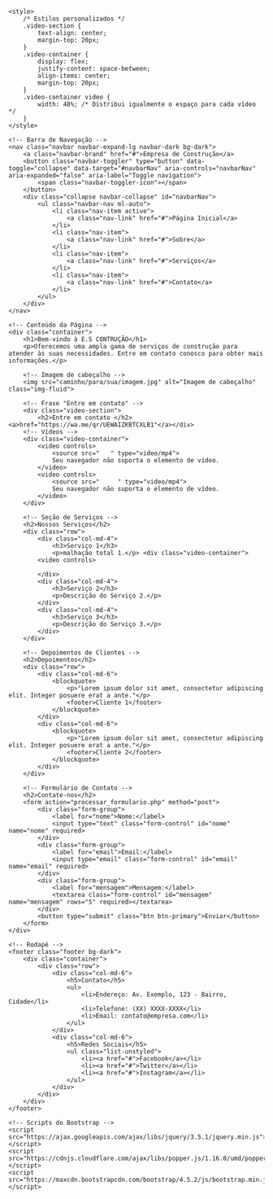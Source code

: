 <!DOCTYPE html>
<html lang="pt-br">
<head>
    <meta charset="UTF-8">
    <meta name="viewport" content="width=device-width, initial-scale=1.0">
    <title>E.S CONTRUÇÃO</title>
    <link rel="stylesheet" href="https://maxcdn.bootstrapcdn.com/bootstrap/4.5.2/css/bootstrap.min.css">
    <!-- Adicione estilos personalizados aqui -->

    <style>
        /* Estilos personalizados */
        .video-section {
            text-align: center;
            margin-top: 20px;
        }
        .video-container {
            display: flex;
            justify-content: space-between;
            align-items: center;
            margin-top: 20px;
        }
        .video-container video {
            width: 48%; /* Distribui igualmente o espaço para cada vídeo */
        }
    </style>
</head>
<body>

    <!-- Barra de Navegação -->
    <nav class="navbar navbar-expand-lg navbar-dark bg-dark">
        <a class="navbar-brand" href="#">Empresa de Construção</a>
        <button class="navbar-toggler" type="button" data-toggle="collapse" data-target="#navbarNav" aria-controls="navbarNav" aria-expanded="false" aria-label="Toggle navigation">
            <span class="navbar-toggler-icon"></span>
        </button>
        <div class="collapse navbar-collapse" id="navbarNav">
            <ul class="navbar-nav ml-auto">
                <li class="nav-item active">
                    <a class="nav-link" href="#">Página Inicial</a>
                </li>
                <li class="nav-item">
                    <a class="nav-link" href="#">Sobre</a>
                </li>
                <li class="nav-item">
                    <a class="nav-link" href="#">Serviços</a>
                </li>
                <li class="nav-item">
                    <a class="nav-link" href="#">Contato</a>
                </li>
            </ul>
        </div>
    </nav>

    <!-- Conteúdo da Página -->
    <div class="container">
        <h1>Bem-vindo à E.S CONTRUÇÃO</h1>
        <p>Oferecemos uma ampla gama de serviços de construção para atender às suas necessidades. Entre em contato conosco para obter mais informações.</p>
        
        <!-- Imagem de cabeçalho -->
        <img src="caminho/para/sua/imagem.jpg" alt="Imagem de cabeçalho" class="img-fluid">

        <!-- Frase "Entre em contato" -->
        <div class="video-section">
            <h2>Entre em contato </h2><a>href="https://wa.me/qr/UEWAIZKBTCXLB1"</a></div>
        <!-- Vídeos -->
        <div class="video-container">
            <video controls>
                <source src="   " type="video/mp4">
                Seu navegador não suporta o elemento de vídeo.
            </video>
            <video controls>
                <source src="     " type="video/mp4">
                Seu navegador não suporta o elemento de vídeo.
            </video>
        </div>

        <!-- Seção de Serviços -->
        <h2>Nossos Serviços</h2>
        <div class="row">
            <div class="col-md-4">
                <h3>Serviço 1</h3>
                <p>malhação total 1.</p> <div class="video-container">
            <video controls>
              
            </div>
            <div class="col-md-4">
                <h3>Serviço 2</h3>
                <p>Descrição do Serviço 2.</p>
            </div>
            <div class="col-md-4">
                <h3>Serviço 3</h3>
                <p>Descrição do Serviço 3.</p>
            </div>
        </div>

        <!-- Depoimentos de Clientes -->
        <h2>Depoimentos</h2>
        <div class="row">
            <div class="col-md-6">
                <blockquote>
                    <p>"Lorem ipsum dolor sit amet, consectetur adipiscing elit. Integer posuere erat a ante."</p>
                    <footer>Cliente 1</footer>
                </blockquote>
            </div>
            <div class="col-md-6">
                <blockquote>
                    <p>"Lorem ipsum dolor sit amet, consectetur adipiscing elit. Integer posuere erat a ante."</p>
                    <footer>Cliente 2</footer>
                </blockquote>
            </div>
        </div>

        <!-- Formulário de Contato -->
        <h2>Contate-nos</h2>
        <form action="processar_formulario.php" method="post">
            <div class="form-group">
                <label for="nome">Nome:</label>
                <input type="text" class="form-control" id="nome" name="nome" required>
            </div>
            <div class="form-group">
                <label for="email">Email:</label>
                <input type="email" class="form-control" id="email" name="email" required>
            </div>
            <div class="form-group">
                <label for="mensagem">Mensagem:</label>
                <textarea class="form-control" id="mensagem" name="mensagem" rows="5" required></textarea>
            </div>
            <button type="submit" class="btn btn-primary">Enviar</button>
        </form>
    </div>

    <!-- Rodapé -->
    <footer class="footer bg-dark">
        <div class="container">
            <div class="row">
                <div class="col-md-6">
                    <h5>Contato</h5>
                    <ul>
                        <li>Endereço: Av. Exemplo, 123 - Bairro, Cidade</li>
                        <li>Telefone: (XX) XXXX-XXXX</li>
                        <li>Email: contato@empresa.com</li>
                    </ul>
                </div>
                <div class="col-md-6">
                    <h5>Redes Sociais</h5>
                    <ul class="list-unstyled">
                        <li><a href="#">Facebook</a></li>
                        <li><a href="#">Twitter</a></li>
                        <li><a href="#">Instagram</a></li>
                    </ul>
                </div>
            </div>
        </div>
    </footer>

    <!-- Scripts do Bootstrap -->
    <script src="https://ajax.googleapis.com/ajax/libs/jquery/3.5.1/jquery.min.js"></script>
    <script src="https://cdnjs.cloudflare.com/ajax/libs/popper.js/1.16.0/umd/popper.min.js"></script>
    <script src="https://maxcdn.bootstrapcdn.com/bootstrap/4.5.2/js/bootstrap.min.js"></script>
</body>
</html>
